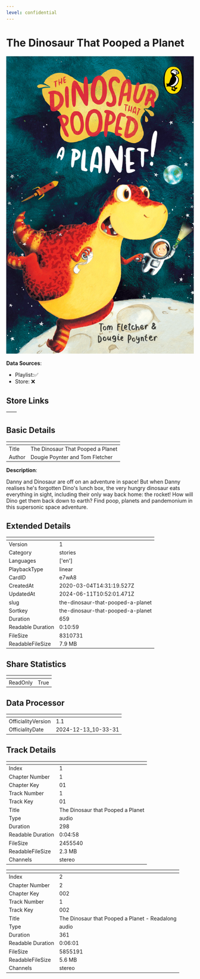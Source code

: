 ```yaml
---
level: confidential
---
```

# The Dinosaur That Pooped a Planet

![card_[e7wA8].png](../../img/cards/card_[e7wA8].png)

**Data Sources**: 

- Playlist:✅
- Store: ❌


## Store Links

| <!-- --> | <!-- --> |
| - | - |


## Basic Details

| <!-- --> | <!-- --> |
| - | - |
| Title | The Dinosaur That Pooped a Planet |
| Author | Dougie Poynter and Tom Fletcher |

**Description**:

Danny and Dinosaur are off on an adventure in space! But when Danny realises he's forgotten Dino's lunch box, the very hungry dinosaur eats everything in sight, including their only way back home: the rocket!
How will Dino get them back down to earth? Find poop, planets and pandemonium in this supersonic space adventure.


## Extended Details

| <!-- --> | <!-- --> |
| - | - |
| Version | 1 |
| Category | stories |
| Languages | ['en'] |
| PlaybackType | linear |
| CardID | e7wA8 |
| CreatedAt | 2020-03-04T14:31:19.527Z |
| UpdatedAt | 2024-06-11T10:52:01.471Z |
| slug | the-dinosaur-that-pooped-a-planet |
| Sortkey | the-dinosaur-that-pooped-a-planet |
| Duration | 659 |
| Readable Duration | 0:10:59 |
| FileSize | 8310731 |
| ReadableFileSize | 7.9 MB |


## Share Statistics

| <!-- --> | <!-- --> |
| - | - |
| ReadOnly | True |


## Data Processor

| <!-- --> | <!-- --> |
| - | - |
| OfficialityVersion | 1.1
| OfficialityDate | 2024-12-13_10-33-31


## Track Details

| <!-- --> | <!-- --> |
| - | - |
| Index | 1 |
| Chapter Number | 1 |
| Chapter Key | 01 |
| Track Number | 1 |
| Track Key | 01 |
| Title | The Dinosaur that Pooped a Planet |
| Type | audio |
| Duration | 298 |
| Readable Duration | 0:04:58 |
| FileSize | 2455540 |
| ReadableFileSize | 2.3 MB |
| Channels | stereo |

| <!-- --> | <!-- --> |
| - | - |
| Index | 2 |
| Chapter Number | 2 |
| Chapter Key | 002 |
| Track Number | 1 |
| Track Key | 002 |
| Title | The Dinosaur that Pooped a Planet - Readalong |
| Type | audio |
| Duration | 361 |
| Readable Duration | 0:06:01 |
| FileSize | 5855191 |
| ReadableFileSize | 5.6 MB |
| Channels | stereo |

